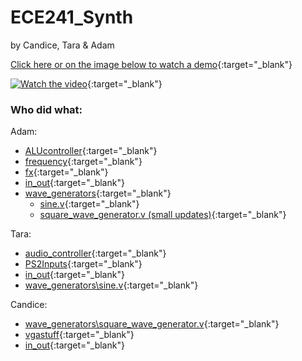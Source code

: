 # ECE241_Synth

by Candice, Tara & Adam

[Click here or on the image below to watch a demo](https://www.youtube.com/watch?v=akZY1mJjSnE){:target="_blank"}

[![Watch the video](https://i9.ytimg.com/vi/akZY1mJjSnE/mqdefault.jpg?sqp=CKDLwqwG-oaymwEmCMACELQB8quKqQMa8AEB-AH-CYAC0AWKAgwIABABGHIgYSg_MA8=&rs=AOn4CLAczK2sbEE5TxqMdAadl74Isg1aUg)](https://www.youtube.com/watch?v=akZY1mJjSnE){:target="_blank"}

### Who did what:

Adam:
* [ALUcontroller](https://github.com/adamrt27/ECE241_Synth/tree/main/ALUcontroller){:target="_blank"}
* [frequency](https://github.com/adamrt27/ECE241_Synth/tree/main/frequency){:target="_blank"}
* [fx](https://github.com/adamrt27/ECE241_Synth/tree/main/fx){:target="_blank"}
* [in_out](https://github.com/adamrt27/ECE241_Synth/tree/main/in_out){:target="_blank"}
* [wave_generators](https://github.com/adamrt27/ECE241_Synth/tree/main/wave_generators){:target="_blank"}
  * [sine.v](https://github.com/adamrt27/ECE241_Synth/blob/main/wave_generators/sine.v){:target="_blank"}
  * [square_wave_generator.v (small updates)](https://github.com/adamrt27/ECE241_Synth/blob/main/wave_generators/square_wave_generator.v){:target="_blank"}

Tara:
* [audio_controller](https://github.com/adamrt27/ECE241_Synth/tree/main/audio_controller){:target="_blank"}
* [PS2Inputs](https://github.com/adamrt27/ECE241_Synth/tree/main/PS2Inputs){:target="_blank"}
* [in_out](https://github.com/adamrt27/ECE241_Synth/tree/main/in_out){:target="_blank"}
* [wave_generators\sine.v](https://github.com/adamrt27/ECE241_Synth/blob/main/wave_generators/sine.v){:target="_blank"}

Candice:
* [wave_generators\square_wave_generator.v](https://github.com/adamrt27/ECE241_Synth/blob/main/wave_generators/square_wave_generator.v){:target="_blank"}
* [vgastuff](https://github.com/adamrt27/ECE241_Synth/tree/main/vgastuff){:target="_blank"}
* [in_out](https://github.com/adamrt27/ECE241_Synth/tree/main/in_out){:target="_blank"}
